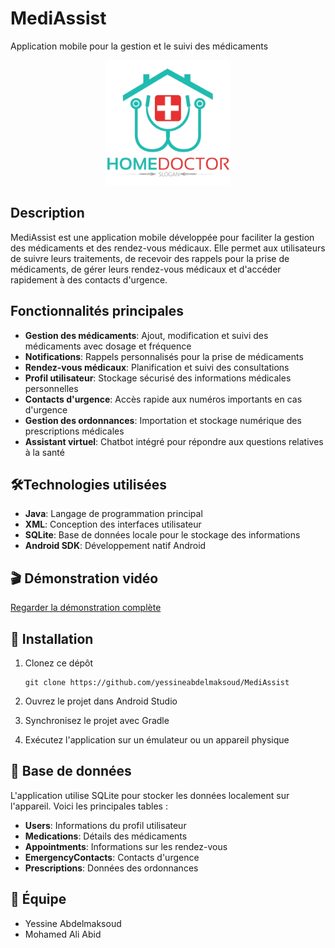 # MediAssist

Application mobile pour la gestion et le suivi des médicaments

<p align="center">
  <img src="app/src/main/res/drawable/img.png" alt="Logo MediAssist" width="200"/>
</p>

## Description

MediAssist est une application mobile développée pour faciliter la gestion des médicaments et des rendez-vous médicaux. Elle permet aux utilisateurs de suivre leurs traitements, de recevoir des rappels pour la prise de médicaments, de gérer leurs rendez-vous médicaux et d'accéder rapidement à des contacts d'urgence.

## Fonctionnalités principales

- **Gestion des médicaments**: Ajout, modification et suivi des médicaments avec dosage et fréquence
- **Notifications**: Rappels personnalisés pour la prise de médicaments
- **Rendez-vous médicaux**: Planification et suivi des consultations
- **Profil utilisateur**: Stockage sécurisé des informations médicales personnelles
- **Contacts d'urgence**: Accès rapide aux numéros importants en cas d'urgence
- **Gestion des ordonnances**: Importation et stockage numérique des prescriptions médicales
- **Assistant virtuel**: Chatbot intégré pour répondre aux questions relatives à la santé

## 🛠Technologies utilisées

- **Java**: Langage de programmation principal
- **XML**: Conception des interfaces utilisateur
- **SQLite**: Base de données locale pour le stockage des informations
- **Android SDK**: Développement natif Android


## 🎬 Démonstration vidéo

[Regarder la démonstration complète](https://youtu.be/lien-vers-video)


## 🚀 Installation

1. Clonez ce dépôt
   ```
   git clone https://github.com/yessineabdelmaksoud/MediAssist
   ```

2. Ouvrez le projet dans Android Studio

3. Synchronisez le projet avec Gradle

4. Exécutez l'application sur un émulateur ou un appareil physique

## 📝 Base de données

L'application utilise SQLite pour stocker les données localement sur l'appareil. Voici les principales tables :

- **Users**: Informations du profil utilisateur
- **Medications**: Détails des médicaments
- **Appointments**: Informations sur les rendez-vous
- **EmergencyContacts**: Contacts d'urgence
- **Prescriptions**: Données des ordonnances

## 👥 Équipe

- Yessine Abdelmaksoud
- Mohamed Ali Abid
